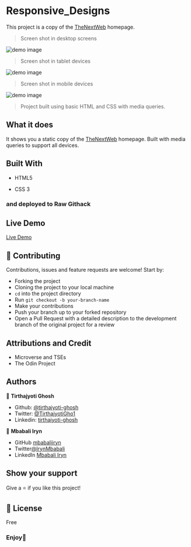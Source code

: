 # Responsive_Designs

This project is a copy of the [TheNextWeb](https://thenextweb.com/) homepage.

>Screen shot in desktop screens

![demo image](images/desktop-demo.png)

>Screen shot in tablet devices

![demo image](images/tablet-demo.png)

>Screen shot in mobile devices

![demo image](images/mobile-demo.png)

>Project built using basic HTML and CSS with media queries.

## What it does

It shows you a static copy of the [TheNextWeb](https://thenextweb.com/) homepage.
Built with media queries to support all devices.

## Built With

- HTML5

- CSS 3

### and deployed to Raw Githack

## Live Demo

[Live Demo](https://rawcdn.githack.com/mbabaliiryn/Responsive_Designs/a8335a3a7a8b827a623d2b202984ac39ba5ac0fc/index.html)

## 🤝 Contributing

Contributions, issues and feature requests are welcome! Start by:

- Forking the project
- Cloning the project to your local machine
- `cd` into the project directory
- Run `git checkout -b your-branch-name`
- Make your contributions
- Push your branch up to your forked repository
- Open a Pull Request with a detailed description to the development branch of the original project for a review

## Attributions and Credit

- Microverse and TSEs
- The Odin Project

## Authors

👤 **Tirthajyoti Ghosh**

- Github: [@tirthajyoti-ghosh](https://github.com/tirthajyoti-ghosh)
- Twitter: [@TirthajyotiGho1](https://twitter.com/TirthajyotiGho1)
- Linkedin: [tirthajyoti-ghosh](https://www.linkedin.com/in/tirthajyoti-ghosh/)

👤 **Mbabali Iryn**

- GitHub [mbabaliiryn](https://github.com/mbabaliiryn)
- Twitter[@IrynMbabali](https://twitter.com/home)
- LinkedIn [Mbabali Iryn](https://www.linkedin.com/in/mbabali-iryn-206177177/)

## Show your support

Give a ⭐️ if you like this project!

## 📝 License

Free

### Enjoy🎉
